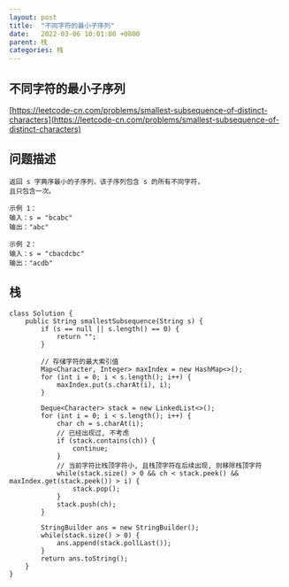 ```yaml
---
layout: post
title:  "不同字符的最小子序列"
date:   2022-03-06 10:01:00 +0800
parent: 栈
categories: 栈
---
```

## 不同字符的最小子序列
[https://leetcode-cn.com/problems/smallest-subsequence-of-distinct-characters](https://leetcode-cn.com/problems/smallest-subsequence-of-distinct-characters)

## 问题描述
```
返回 s 字典序最小的子序列，该子序列包含 s 的所有不同字符，
且只包含一次。

示例 1：
输入：s = "bcabc"
输出："abc"

示例 2：
输入：s = "cbacdcbc"
输出："acdb"
```
## 栈
```
class Solution {
    public String smallestSubsequence(String s) {
        if (s == null || s.length() == 0) {
            return "";
        }

        // 存储字符的最大索引值
        Map<Character, Integer> maxIndex = new HashMap<>();
        for (int i = 0; i < s.length(); i++) {
            maxIndex.put(s.charAt(i), i);
        }

        Deque<Character> stack = new LinkedList<>();
        for (int i = 0; i < s.length(); i++) {
            char ch = s.charAt(i);
            // 已经出现过, 不考虑
            if (stack.contains(ch)) {
                continue;
            }
            // 当前字符比栈顶字符小, 且栈顶字符在后续出现, 则移除栈顶字符
            while(stack.size() > 0 && ch < stack.peek() && maxIndex.get(stack.peek()) > i) {
                stack.pop();
            }
            stack.push(ch);
        }

        StringBuilder ans = new StringBuilder();
        while(stack.size() > 0) {
            ans.append(stack.pollLast());
        }
        return ans.toString();
    }
}
```